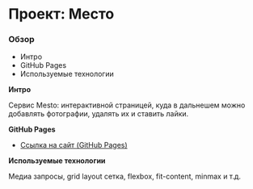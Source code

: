 # Проект: Место

### Обзор
* Интро
* GitHub Pages
* Используемые технологии

**Интро**

Cервис Mesto: интерактивной страницей, куда в дальнешем можно добавлять фотографии, удалять их и ставить лайки.

**GitHub Pages**

* [Ссылка на сайт (GitHub Pages)](https://whitewat3r.github.io/mesto-project-bootcamp/)

**Используемые технологии**

Медиа запросы, grid layout сетка, flexbox, fit-content, minmax и т.д. 